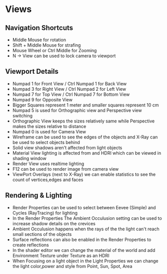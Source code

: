 
# Views

## Navigation Shortcuts 

- Middle Mouse for rotation
- Shift + Middle Mouse for strafing
- Mouse Wheel or Ctrl Middle for Zooming
- N -> View can be used to lock camera to viewport

## Viewport Details
- Numpad 1 for Front View / Ctrl Numpad 1 for Back View
- Numpad 3 for Right View / Ctrl Numpad 2 for Left View
- Numpad 7 for Top View / Ctrl Numpad 7 for Bottom View
- Numpad 9 for Opposite View 
- Bigger Squares represent 1 meter and smaller squares represent 10 cm
- Numpad 5 is used for Orthographic view and Perspective view switching
-  Orthographic View keeps the sizes relatively same while Perspective makes the sizes relative to distance
- Numpad 0 is used for Camera View
- Wireframe can be used to see the edges of the objects and X-Ray can be used to select objects behind
- Solid view shadows aren't affected from light objects
- Material View lighting is affected from and HDRI which can be viewed in shading window
- Render View uses realtime lighting
- F12 can be used to render image from camera view
- ViewPort Overlays (next to X-Ray) we can enable statistics to see the count of vertices,edges and faces

## Rendering & Lighting
- Render Properties can be used to select between Eevee (Simple) and Cycles (RayTracing) for lighting
- In the Render Properties The Ambient Occulusion setting can be used to increase shadow details on the crevices
- Ambient Occulusion happens when the rays of the the light can't reach small sections of the objects
- Surface reflections can also be enabled in the Render Properties to create reflections
- In the shader editor we can change the material of the world and add Environment Texture under Texture as an HDRI
- When Focusing on a light object in the Light Properties we can change the light color,power and style from Point, Sun, Spot, Area